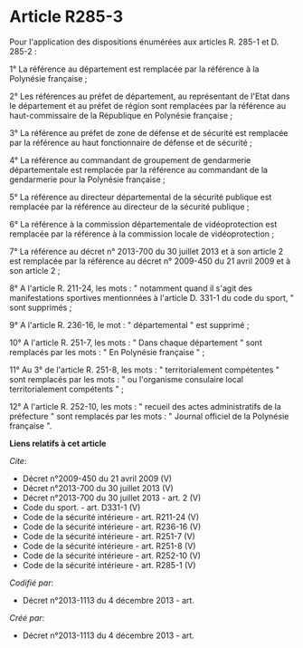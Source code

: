 # Article R285-3

Pour l'application des dispositions énumérées aux articles R. 285-1 et D. 285-2 : 

1° La référence au département est remplacée par la référence à la Polynésie française ; 

2° Les références au préfet de département, au représentant de l'Etat dans le département et au préfet de région sont
remplacées par la référence au haut-commissaire de la République en Polynésie française ; 

3° La référence au préfet de zone de défense et de sécurité est remplacée par la référence au haut fonctionnaire de défense
et de sécurité ; 

4° La référence au commandant de groupement de gendarmerie départementale est remplacée par la référence au commandant de la
gendarmerie pour la Polynésie française ; 

5° La référence au directeur départemental de la sécurité publique est remplacée par la référence au directeur de la sécurité
publique ; 

6° La référence à la commission départementale de vidéoprotection est remplacée par la référence à la commission locale de
vidéoprotection ; 

7° La référence au décret n° 2013-700 du 30 juillet 2013 et à son article 2 est remplacée par la référence au décret n°
2009-450 du 21 avril 2009 et à son article 2 ; 

8° A l'article R. 211-24, les mots : " notamment quand il s'agit des manifestations sportives mentionnées à l'article D.
331-1 du code du sport, " sont supprimés ; 

9° A l'article R. 236-16, le mot : " départemental " est supprimé ; 

10° A l'article R. 251-7, les mots : " Dans chaque département " sont remplacés par les mots : " En Polynésie française " ; 

11° Au 3° de l'article R. 251-8, les mots : " territorialement compétentes " sont remplacés par les mots : " ou l'organisme
consulaire local territorialement compétents " ; 

12° A l'article R. 252-10, les mots : " recueil des actes administratifs de la préfecture " sont remplacés par les mots : "
Journal officiel de la Polynésie française ".

**Liens relatifs à cet article**

_Cite_:

  - Décret n°2009-450 du 21 avril 2009 (V)
  - Décret n°2013-700 du 30 juillet 2013 (V)
  - Décret n°2013-700 du 30 juillet 2013 - art. 2 (V)
  - Code du sport. - art. D331-1 (V)
  - Code de la sécurité intérieure - art. R211-24 (V)
  - Code de la sécurité intérieure - art. R236-16 (V)
  - Code de la sécurité intérieure - art. R251-7 (V)
  - Code de la sécurité intérieure - art. R251-8 (V)
  - Code de la sécurité intérieure - art. R252-10 (V)
  - Code de la sécurité intérieure - art. R285-1 (V)

_Codifié par_:

  - Décret n°2013-1113 du 4 décembre 2013 - art.

_Créé par_:

  - Décret n°2013-1113 du 4 décembre 2013 - art.
